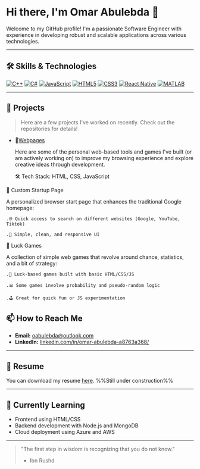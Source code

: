 # Hi there, I'm Omar Abulebda 👋

Welcome to my GitHub profile! I'm a passionate Software Engineer with experience in developing robust and scalable applications across various technologies.

---

## 🛠️ Skills & Technologies

[![C++](https://img.shields.io/badge/C%2B%2B-%2300599C.svg?logo=c%2B%2B)](https://isocpp.org/)
[![C#](https://img.shields.io/badge/C%23-%23239120.svg?logo=c-sharp)](https://docs.microsoft.com/dotnet/csharp/)
[![JavaScript](https://img.shields.io/badge/JavaScript-%23F7DF1E.svg?logo=javascript)](https://developer.mozilla.org/docs/Web/JavaScript)
[![HTML5](https://img.shields.io/badge/HTML5-%23E34F26.svg?logo=html5)](https://developer.mozilla.org/docs/Web/HTML)
[![CSS3](https://img.shields.io/badge/CSS3-%231572B6.svg?logo=css3)](https://developer.mozilla.org/docs/Web/CSS)
[![React Native](https://img.shields.io/badge/React_Native-%2320232a.svg?logo=react)](https://reactnative.dev/)
[![MATLAB](https://img.shields.io/badge/MATLAB-%23EA4F1A.svg?logo=matlab)](https://www.mathworks.com/products/matlab.html)

---

## 🚀 Projects

> Here are a few projects I've worked on recently. Check out the repositories for details!

- 📘[Webpages](https://github.com/TSCKey/Websites.git)

  Here are some of the personal web-based tools and games I've built (or am actively working on) to improve my browsing experience and explore creative ideas through development.

  🛠️ Tech Stack: HTML, CSS, JavaScript

🔎 Custom Startup Page

A personalized browser start page that enhances the traditional Google homepage:

    .🌐 Quick access to search on different websites (Google, YouTube, Tiktok)

    .🎨 Simple, clean, and responsive UI

🎲 Luck Games

A collection of simple web games that revolve around chance, statistics, and a bit of strategy:

    .🎰 Luck-based games built with basic HTML/CSS/JS

    .📊 Some games involve probability and pseudo-random logic

    .🕹️ Great for quick fun or JS experimentation


## 📫 How to Reach Me

* **Email:** [oabulebda@outlook.com](mailto:oabulebda@outlook.com)
* **LinkedIn:** [linkedin.com/in/omar-abulebda-a8763a368/](https://www.linkedin.com/in/omar-abulebda-a8763a368/)
---

## 📄 Resume

You can download my resume [here](). %%Still under construction%%

---


## 🌱 Currently Learning

* Frontend using HTML/CSS
* Backend development with Node.js and MongoDB
* Cloud deployment using Azure and AWS

---

> "The first step in wisdom is recognizing that you do not know." 
> - Ibn Rushd
